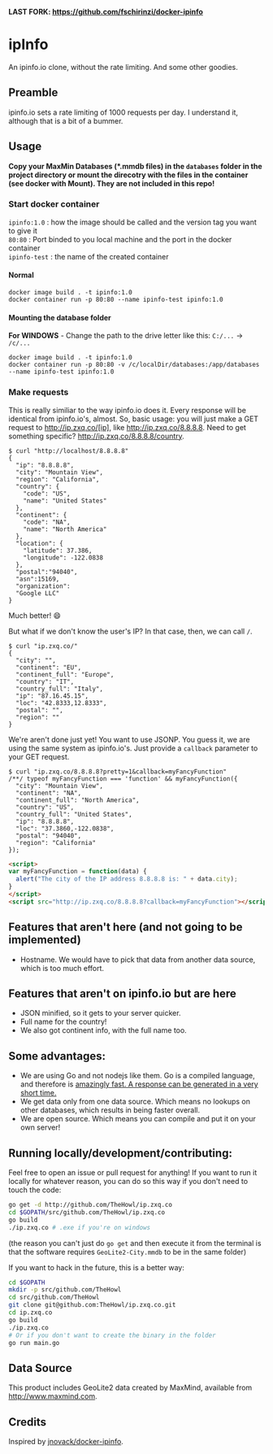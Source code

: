 
**LAST FORK: https://github.com/fschirinzi/docker-ipinfo**

# ipInfo

An ipinfo.io clone, without the rate limiting. And some other goodies.

## Preamble

ipinfo.io sets a rate limiting of 1000 requests per day. I understand it, although that is a bit of a bummer.

## Usage

**Copy your MaxMin Databases (*.mmdb files) in the `databases` folder in the project directory or mount the direcotry with the files in the container (see docker with Mount). They are not included in this repo!**

### Start docker container

`ipinfo:1.0` : how the image should be called and the version tag you want to give it <br/>
`80:80` :  Port binded to you local machine and the port in the docker container <br/>
`ipinfo-test` : the name of the created container

#### Normal

```
docker image build . -t ipinfo:1.0
docker container run -p 80:80 --name ipinfo-test ipinfo:1.0
```

#### Mounting the database folder

**For WINDOWS** - Change the path to the drive letter like this:   `C:/...` -> `/c/...`

```
docker image build . -t ipinfo:1.0
docker container run -p 80:80 -v /c/localDir/databases:/app/databases --name ipinfo-test ipinfo:1.0
```


### Make requests

This is really similiar to the way ipinfo.io does it. Every response will be identical from ipinfo.io's, almost. So, basic usage: you will just make a GET request to <http://ip.zxq.co/[ip]>, like http://ip.zxq.co/8.8.8.8. Need to get something specific? http://ip.zxq.co/8.8.8.8/country.

```
$ curl "http://localhost/8.8.8.8"
{
  "ip": "8.8.8.8",
  "city": "Mountain View",
  "region": "California",
  "country": {
    "code": "US",
    "name": "United States"
  },
  "continent": {
    "code": "NA",
    "name": "North America"
  },
  "location": {
    "latitude": 37.386,
    "longitude": -122.0838
  },
  "postal":"94040",
  "asn":15169,
  "organization":
  "Google LLC"
}
```

Much better! :smile:

But what if we don't know the user's IP? In that case, then, we can call `/`.

```
$ curl "ip.zxq.co/"
{
  "city": "",
  "continent": "EU",
  "continent_full": "Europe",
  "country": "IT",
  "country_full": "Italy",
  "ip": "87.16.45.15",
  "loc": "42.8333,12.8333",
  "postal": "",
  "region": ""
}
```

We're aren't done just yet! You want to use JSONP. You guess it, we are using the same system as ipinfo.io's. Just provide a `callback` parameter to your GET request.

```
$ curl "ip.zxq.co/8.8.8.8?pretty=1&callback=myFancyFunction"
/**/ typeof myFancyFunction === 'function' && myFancyFunction({
  "city": "Mountain View",
  "continent": "NA",
  "continent_full": "North America",
  "country": "US",
  "country_full": "United States",
  "ip": "8.8.8.8",
  "loc": "37.3860,-122.0838",
  "postal": "94040",
  "region": "California"
});
```

```html
<script>
var myFancyFunction = function(data) {
  alert("The city of the IP address 8.8.8.8 is: " + data.city);
}
</script>
<script src="http://ip.zxq.co/8.8.8.8?callback=myFancyFunction"></script>
```

## Features that aren't here (and not going to be implemented)

* Hostname. We would have to pick that data from another data source, which is too much effort.

## Features that aren't on ipinfo.io but are here

* JSON minified, so it gets to your server quicker.
* Full name for the country!
* We also got continent info, with the full name too.

## Some advantages:

* We are using Go and not nodejs like them. Go is a compiled language, and therefore is [amazingly fast. A response can be generated in a very short time.](Benchmarks.md)
* We get data only from one data source. Which means no lookups on other databases, which results in being faster overall.
* We are open source. Which means you can compile and put it on your own server!

## Running locally/development/contributing:

Feel free to open an issue or pull request for anything! If you want to run it locally for whatever reason, you can do so this way if you don't need to touch the code:

```sh
go get -d http://github.com/TheHowl/ip.zxq.co
cd $GOPATH/src/github.com/TheHowl/ip.zxq.co
go build
./ip.zxq.co # .exe if you're on windows
```

(the reason you can't just do `go get` and then execute it from the terminal is that the software requires `GeoLite2-City.mmdb` to be in the same folder)

If you want to hack in the future, this is a better way:

```sh
cd $GOPATH
mkdir -p src/github.com/TheHowl
cd src/github.com/TheHowl
git clone git@github.com:TheHowl/ip.zxq.co.git
cd ip.zxq.co
go build
./ip.zxq.co
# Or if you don't want to create the binary in the folder
go run main.go
```

## Data Source

This product includes GeoLite2 data created by MaxMind, available from http://www.maxmind.com.

## Credits

Inspired by [jnovack/docker-ipinfo](https://github.com/jnovack/docker-ipinfo).